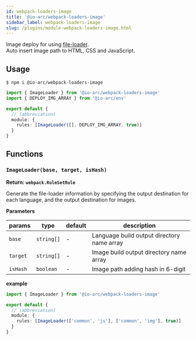 ```yaml
---
id: webpack-loaders-image
title: '@io-arc/webpack-loaders-image'
sidebar_label: webpack-loaders-image
slug: /plugins/module-webpack-loaders-image.html
---
```


Image deploy for using [file-loader](https://github.com/webpack-contrib/file-loader).  
Auto insert image path to HTML, CSS and JavaScript.

## Usage

```shell
$ npm i @io-arc/webpack-loaders-image
```

```typescript title="index.ts"
import { ImageLoader } from '@io-arc/webpack-loaders-image'
import { DEPLOY_IMG_ARRAY } from '@io-arc/env'

export default {
  // (abbreviation)
  module: {
    rules: [ImageLoader([], DEPLOY_IMG_ARRAY, true)]
  }
}
```

## Functions

### `ImageLoader(base, target, isHash)`

**Return: `webpack.RuleSetRule`**

Generate the file-loader information by specifying the output destination for each language, and the output destination for images.

**Parameters**

| params   | type       | default | description                                |
| -------- | ---------- | ------- | ------------------------------------------ |
| `base`   | `string[]` | \-      | Language build output directory name array |
| `target` | `string[]` | \-      | Image build output directory name array    |
| `isHash` | `boolean`  | \-      | Image path adding hash in 6-digit          |

**example**

```typescript title="webpack.config.ts"
import { ImageLoader } from '@io-arc/webpack-loaders-image'

export default {
  // (abbreviation)
  module: {
    rules: [ImageLoader(['common', 'js'], ['common', 'img'], true)]
  }
}
```
